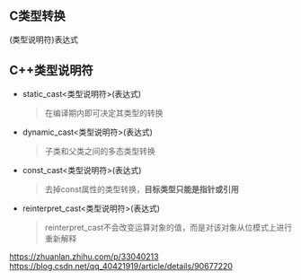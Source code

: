 ## C类型转换
(类型说明符)表达式

## C++类型说明符
- static_cast<类型说明符>(表达式)
    >在编译期内即可决定其类型的转换  

- dynamic_cast<类型说明符>(表达式)  
    > 子类和父类之间的多态类型转换  

- const_cast<类型说明符>(表达式)
    >去掉const属性的类型转换，**目标类型只能是指针或引用**  

- reinterpret_cast<类型说明符>(表达式)  
    > reinterpret_cast不会改变运算对象的值，而是对该对象从位模式上进行重新解释  



https://zhuanlan.zhihu.com/p/33040213  
https://blog.csdn.net/qq_40421919/article/details/90677220